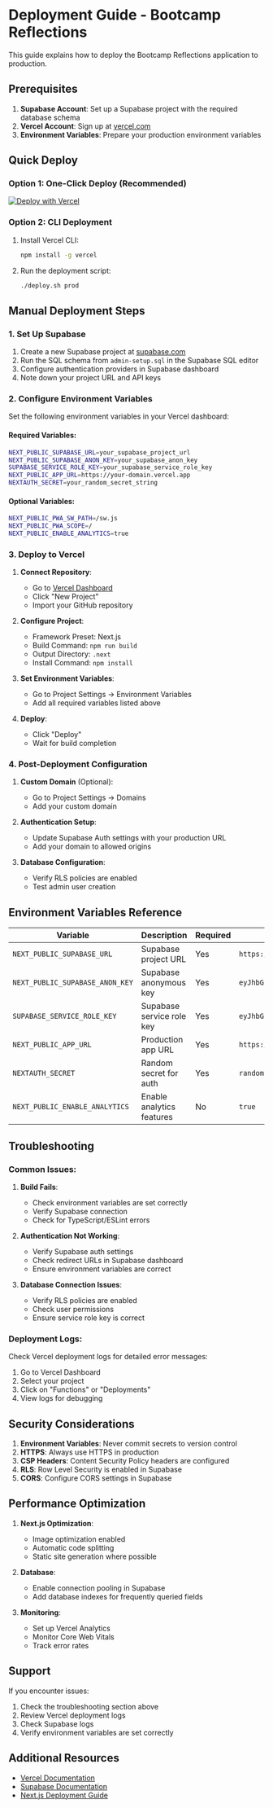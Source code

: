 # Deployment Guide - Bootcamp Reflections

This guide explains how to deploy the Bootcamp Reflections application to production.

## Prerequisites

1. **Supabase Account**: Set up a Supabase project with the required database schema
2. **Vercel Account**: Sign up at [vercel.com](https://vercel.com)
3. **Environment Variables**: Prepare your production environment variables

## Quick Deploy

### Option 1: One-Click Deploy (Recommended)

[![Deploy with Vercel](https://vercel.com/button)](https://vercel.com/new/clone?repository-url=https://github.com/your-username/bootcamp-reflections)

### Option 2: CLI Deployment

1. Install Vercel CLI:
   ```bash
   npm install -g vercel
   ```

2. Run the deployment script:
   ```bash
   ./deploy.sh prod
   ```

## Manual Deployment Steps

### 1. Set Up Supabase

1. Create a new Supabase project at [supabase.com](https://supabase.com)
2. Run the SQL schema from `admin-setup.sql` in the Supabase SQL editor
3. Configure authentication providers in Supabase dashboard
4. Note down your project URL and API keys

### 2. Configure Environment Variables

Set the following environment variables in your Vercel dashboard:

#### Required Variables:
```bash
NEXT_PUBLIC_SUPABASE_URL=your_supabase_project_url
NEXT_PUBLIC_SUPABASE_ANON_KEY=your_supabase_anon_key
SUPABASE_SERVICE_ROLE_KEY=your_supabase_service_role_key
NEXT_PUBLIC_APP_URL=https://your-domain.vercel.app
NEXTAUTH_SECRET=your_random_secret_string
```

#### Optional Variables:
```bash
NEXT_PUBLIC_PWA_SW_PATH=/sw.js
NEXT_PUBLIC_PWA_SCOPE=/
NEXT_PUBLIC_ENABLE_ANALYTICS=true
```

### 3. Deploy to Vercel

1. **Connect Repository**:
   - Go to [Vercel Dashboard](https://vercel.com/dashboard)
   - Click "New Project"
   - Import your GitHub repository

2. **Configure Project**:
   - Framework Preset: Next.js
   - Build Command: `npm run build`
   - Output Directory: `.next`
   - Install Command: `npm install`

3. **Set Environment Variables**:
   - Go to Project Settings → Environment Variables
   - Add all required variables listed above

4. **Deploy**:
   - Click "Deploy"
   - Wait for build completion

### 4. Post-Deployment Configuration

1. **Custom Domain** (Optional):
   - Go to Project Settings → Domains
   - Add your custom domain

2. **Authentication Setup**:
   - Update Supabase Auth settings with your production URL
   - Add your domain to allowed origins

3. **Database Configuration**:
   - Verify RLS policies are enabled
   - Test admin user creation

## Environment Variables Reference

| Variable | Description | Required | Example |
|----------|-------------|----------|---------|
| `NEXT_PUBLIC_SUPABASE_URL` | Supabase project URL | Yes | `https://abc123.supabase.co` |
| `NEXT_PUBLIC_SUPABASE_ANON_KEY` | Supabase anonymous key | Yes | `eyJhbGciOiJIUzI1NiIsInR5cCI6IkpXVCJ9...` |
| `SUPABASE_SERVICE_ROLE_KEY` | Supabase service role key | Yes | `eyJhbGciOiJIUzI1NiIsInR5cCI6IkpXVCJ9...` |
| `NEXT_PUBLIC_APP_URL` | Production app URL | Yes | `https://reflections.vercel.app` |
| `NEXTAUTH_SECRET` | Random secret for auth | Yes | `random-32-character-string` |
| `NEXT_PUBLIC_ENABLE_ANALYTICS` | Enable analytics features | No | `true` |

## Troubleshooting

### Common Issues:

1. **Build Fails**:
   - Check environment variables are set correctly
   - Verify Supabase connection
   - Check for TypeScript/ESLint errors

2. **Authentication Not Working**:
   - Verify Supabase auth settings
   - Check redirect URLs in Supabase dashboard
   - Ensure environment variables are correct

3. **Database Connection Issues**:
   - Verify RLS policies are enabled
   - Check user permissions
   - Ensure service role key is correct

### Deployment Logs:

Check Vercel deployment logs for detailed error messages:
1. Go to Vercel Dashboard
2. Select your project
3. Click on "Functions" or "Deployments"
4. View logs for debugging

## Security Considerations

1. **Environment Variables**: Never commit secrets to version control
2. **HTTPS**: Always use HTTPS in production
3. **CSP Headers**: Content Security Policy headers are configured
4. **RLS**: Row Level Security is enabled in Supabase
5. **CORS**: Configure CORS settings in Supabase

## Performance Optimization

1. **Next.js Optimization**: 
   - Image optimization enabled
   - Automatic code splitting
   - Static site generation where possible

2. **Database**:
   - Enable connection pooling in Supabase
   - Add database indexes for frequently queried fields

3. **Monitoring**:
   - Set up Vercel Analytics
   - Monitor Core Web Vitals
   - Track error rates

## Support

If you encounter issues:
1. Check the troubleshooting section above
2. Review Vercel deployment logs
3. Check Supabase logs
4. Verify environment variables are set correctly

## Additional Resources

- [Vercel Documentation](https://vercel.com/docs)
- [Supabase Documentation](https://supabase.com/docs)
- [Next.js Deployment Guide](https://nextjs.org/docs/deployment)
